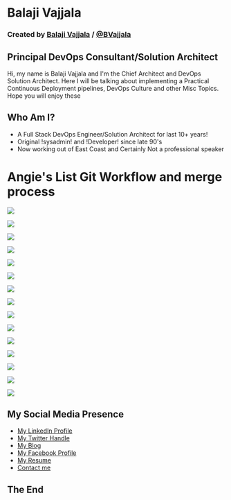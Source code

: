 # Balaji Vajjala

### Created by [Balaji Vajjala](https://bvajjala.github.io) / [@BVajjala](https://twitter.com/Bvajjala)




## Principal DevOps Consultant/Solution Architect

  Hi, my name is Balaji Vajjala and I'm the Chief Architect and DevOps Solution Architect. Here I will be talking about implementing a Practical Continuous Deployment pipelines, DevOps Culture and other Misc Topics.
  Hope you will enjoy these




## Who Am I?

* A Full Stack DevOps Engineer/Solution Architect for last 10+ years!
* Original !sysadmin! and !Developer! since late 90's 
* Now working out of East Coast and Certainly Not a professional speaker



# Angie's List Git Workflow and merge process




![](images/Slide01.png)




![](images/Slide02.png)




![](images/Slide03.png)




![](images/Slide04.png)




![](images/Slide05.png)




![](images/Slide06.png)




![](images/Slide07.png)




![](images/Slide08.png)





![](images/Slide09.png)





![](images/Slide1.png)




![](images/Slide10.png)




![](images/Slide11.png)




![](images/Slide12.png)




![](images/Slide13.png)




![](images/Slide14.png)






## My Social Media Presence

  * [My LinkedIn Profile](https://www.linkedin.com/in/bvajjala)
  * [My Twitter Handle](https://twitter.com/Bvajjala)
  * [My Blog](https://bvajjala.github.io/)
  * [My Facebook Profile](https://www.facebook.com/bvajjala)
  * [My Resume](https://bvajjala.github.io/about/resume/)
  * [Contact me](mailto:bvajjala@gmail.com)







## The End

